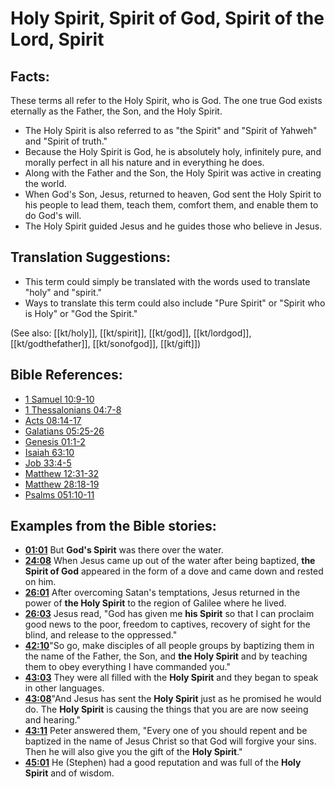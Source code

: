 # Holy Spirit, Spirit of God, Spirit of the Lord, Spirit #

## Facts: ##

These terms all refer to the Holy Spirit, who is God. The one true God exists eternally as the Father, the Son, and the Holy Spirit.

* The Holy Spirit is also referred to as "the Spirit" and "Spirit of Yahweh" and "Spirit of truth."
* Because the Holy Spirit is God, he is absolutely holy, infinitely pure, and morally perfect in all his nature and in everything he does.
* Along with the Father and the Son, the Holy Spirit was active in creating the world.
* When God's Son, Jesus, returned to heaven, God sent the Holy Spirit to his people to lead them, teach them, comfort them, and enable them to do God's will.
* The Holy Spirit guided Jesus and he guides those who believe in Jesus.

## Translation Suggestions: ##

* This term could simply be translated with the words used to translate "holy" and "spirit."
* Ways to translate this term could also include "Pure Spirit" or "Spirit who is Holy" or "God the Spirit."

(See also: [[kt/holy]], [[kt/spirit]], [[kt/god]], [[kt/lordgod]], [[kt/godthefather]], [[kt/sonofgod]], [[kt/gift]])

## Bible References: ##

* [1 Samuel 10:9-10](en/tn/1sa/help/10/09)
* [1 Thessalonians 04:7-8](en/tn/1th/help/04/07)
* [Acts 08:14-17](en/tn/act/help/08/14)
* [Galatians 05:25-26](en/tn/gal/help/05/25)
* [Genesis 01:1-2](en/tn/gen/help/01/01)
* [Isaiah 63:10](en/tn/isa/help/63/10)
* [Job 33:4-5](en/tn/job/help/33/04)
* [Matthew 12:31-32](en/tn/mat/help/12/31)
* [Matthew 28:18-19](en/tn/mat/help/28/18)
* [Psalms 051:10-11](en/tn/psa/help/51/10)

## Examples from the Bible stories: ##

* __[01:01](en/tn/obs/help/01/01)__ But __God's Spirit__  was there over the water.
* __[24:08](en/tn/obs/help/24/08)__ When Jesus came up out of the water after being baptized, __the Spirit of God__  appeared in the form of a dove and came down and rested on him.
* __[26:01](en/tn/obs/help/26/01)__ After overcoming Satan's temptations, Jesus returned in the power of __the Holy Spirit__  to the region of Galilee where he lived.
* __[26:03](en/tn/obs/help/26/03)__ Jesus read, "God has given me __his Spirit__  so that I can proclaim good news to the poor, freedom to captives, recovery of sight for the blind, and release to the oppressed."
* __[42:10](en/tn/obs/help/42/10)__"So go, make disciples of all people groups by baptizing them in the name of the Father, the Son, and __the Holy Spirit__  and by teaching them to obey everything I have commanded you."
* __[43:03](en/tn/obs/help/43/03)__ They were all filled with the __Holy Spirit__  and they began to speak in other languages.
* __[43:08](en/tn/obs/help/43/08)__"And Jesus has sent the __Holy Spirit__  just as he promised he would do. The __Holy Spirit__  is causing the things that you are are now seeing and hearing."
* __[43:11](en/tn/obs/help/43/11)__ Peter answered them, "Every one of you should repent and be baptized in the name of Jesus Christ so that God will forgive your sins. Then he will also give you the gift of the __Holy Spirit__."
* __[45:01](en/tn/obs/help/45/01)__ He (Stephen) had a good reputation and was full of the __Holy Spirit__  and of wisdom.